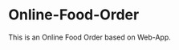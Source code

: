 # Online-Food-Order

This is an Online Food Order based on Web-App.

































































































































































































































































































































